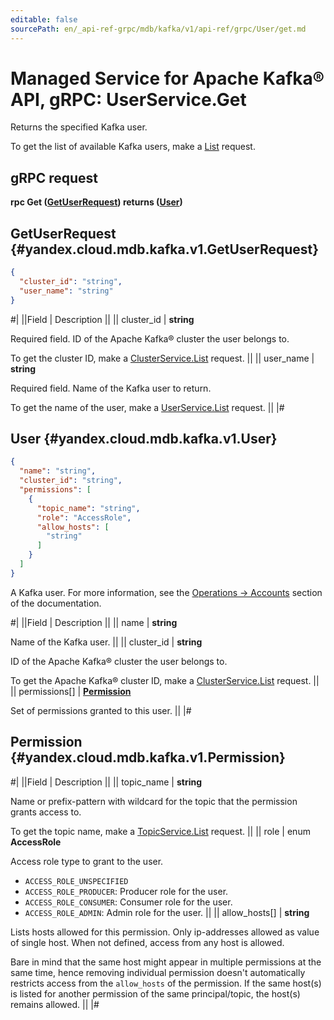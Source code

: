 ```yaml
---
editable: false
sourcePath: en/_api-ref-grpc/mdb/kafka/v1/api-ref/grpc/User/get.md
---
```


# Managed Service for Apache Kafka® API, gRPC: UserService.Get

Returns the specified Kafka user.

To get the list of available Kafka users, make a [List](/docs/managed-kafka/api-ref/grpc/User/list#List) request.

## gRPC request

**rpc Get ([GetUserRequest](#yandex.cloud.mdb.kafka.v1.GetUserRequest)) returns ([User](#yandex.cloud.mdb.kafka.v1.User))**

## GetUserRequest {#yandex.cloud.mdb.kafka.v1.GetUserRequest}

```json
{
  "cluster_id": "string",
  "user_name": "string"
}
```

#|
||Field | Description ||
|| cluster_id | **string**

Required field. ID of the Apache Kafka® cluster the user belongs to.

To get the cluster ID, make a [ClusterService.List](/docs/managed-kafka/api-ref/grpc/Cluster/list#List) request. ||
|| user_name | **string**

Required field. Name of the Kafka user to return.

To get the name of the user, make a [UserService.List](/docs/managed-kafka/api-ref/grpc/User/list#List) request. ||
|#

## User {#yandex.cloud.mdb.kafka.v1.User}

```json
{
  "name": "string",
  "cluster_id": "string",
  "permissions": [
    {
      "topic_name": "string",
      "role": "AccessRole",
      "allow_hosts": [
        "string"
      ]
    }
  ]
}
```

A Kafka user.
For more information, see the [Operations -> Accounts](/docs/managed-kafka/operations/cluster-accounts) section of the documentation.

#|
||Field | Description ||
|| name | **string**

Name of the Kafka user. ||
|| cluster_id | **string**

ID of the Apache Kafka® cluster the user belongs to.

To get the Apache Kafka® cluster ID, make a [ClusterService.List](/docs/managed-kafka/api-ref/grpc/Cluster/list#List) request. ||
|| permissions[] | **[Permission](#yandex.cloud.mdb.kafka.v1.Permission)**

Set of permissions granted to this user. ||
|#

## Permission {#yandex.cloud.mdb.kafka.v1.Permission}

#|
||Field | Description ||
|| topic_name | **string**

Name or prefix-pattern with wildcard for the topic that the permission grants access to.

To get the topic name, make a [TopicService.List](/docs/managed-kafka/api-ref/grpc/Topic/list#List) request. ||
|| role | enum **AccessRole**

Access role type to grant to the user.

- `ACCESS_ROLE_UNSPECIFIED`
- `ACCESS_ROLE_PRODUCER`: Producer role for the user.
- `ACCESS_ROLE_CONSUMER`: Consumer role for the user.
- `ACCESS_ROLE_ADMIN`: Admin role for the user. ||
|| allow_hosts[] | **string**

Lists hosts allowed for this permission.
Only ip-addresses allowed as value of single host.
When not defined, access from any host is allowed.

Bare in mind that the same host might appear in multiple permissions at the same time,
hence removing individual permission doesn't automatically restricts access from the `allow_hosts` of the permission.
If the same host(s) is listed for another permission of the same principal/topic, the host(s) remains allowed. ||
|#
